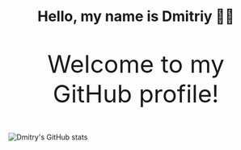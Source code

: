 <div align="center">
  <h1>Hello, my name is Dmitriy 🙋‍♂️</h1>
  <p style="font-size: 48px;">Welcome to my GitHub profile!</p>
</div>

![Dmitry's GitHub stats](https://github-readme-stats.vercel.app/api?username=DmitriyEgorov1989&show_icons=true&theme=radical)

